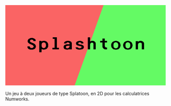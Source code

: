 ![Splashtoon](https://raw.githubusercontent.com/sandraev/Splashtoon/main/Splashtoon_logo.png)

Un jeu à deux joueurs de type Splatoon, en 2D pour les calculatrices Numworks.
